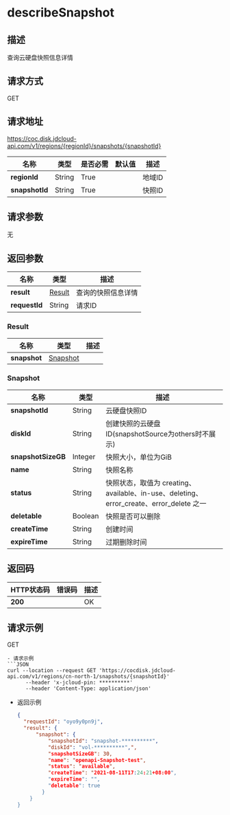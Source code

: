 # describeSnapshot


## 描述
查询云硬盘快照信息详情

## 请求方式
GET

## 请求地址
https://coc.disk.jdcloud-api.com/v1/regions/{regionId}/snapshots/{snapshotId}

|名称|类型|是否必需|默认值|描述|
|---|---|---|---|---|
|**regionId**|String|True| |地域ID|
|**snapshotId**|String|True| |快照ID|

## 请求参数
无


## 返回参数
|名称|类型|描述|
|---|---|---|
|**result**|[Result](#result)|查询的快照信息详情|
|**requestId**|String|请求ID|

### <div id="Result">Result</div>
|名称|类型|描述|
|---|---|---|
|**snapshot**|[Snapshot](#snapshot)| |
### <div id="Snapshot">Snapshot</div>
|名称|类型|描述|
|---|---|---|
|**snapshotId**|String|云硬盘快照ID|
|**diskId**|String|创建快照的云硬盘ID(snapshotSource为others时不展示)|
|**snapshotSizeGB**|Integer|快照大小，单位为GiB|
|**name**|String|快照名称|
|**status**|String|快照状态，取值为 creating、available、in-use、deleting、error_create、error_delete 之一|
|**deletable**|Boolean|快照是否可以删除|
|**createTime**|String|创建时间|
|**expireTime**|String|过期删除时间|

## 返回码
|HTTP状态码|错误码|描述|
|---|---|---|
|**200**||OK|

## 请求示例
GET
```
- 请求示例
```JSON
curl --location --request GET 'https://cocdisk.jdcloud-api.com/v1/regions/cn-north-1/snapshots/{snapshotId}' 
      --header 'x-jcloud-pin: **********' 
      --header 'Content-Type: application/json' 
```
- 返回示例
  ```JSON
  {
    "requestId": "oyo9y0pn9j",
    "result": {
        "snapshot": {
            "snapshotId": "snapshot-**********",
            "diskId": "vol-**********",",
            "snapshotSizeGB": 30,
            "name": "openapi-Snapshot-test",
            "status": "available",
            "createTime": "2021-08-11T17:24:21+08:00",
            "expireTime": "",
            "deletable": true
          }
      }
  }
```        

```
